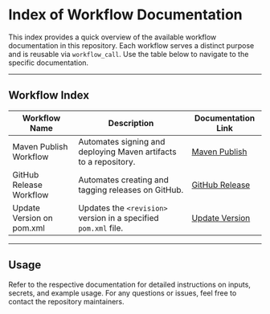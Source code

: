 # Index of Workflow Documentation

This index provides a quick overview of the available workflow documentation in this repository. Each workflow serves a distinct purpose and is reusable via `workflow_call`. Use the table below to navigate to the specific documentation.

---

## Workflow Index

| Workflow Name                  | Description                                                                 | Documentation Link                                   |
|--------------------------------|-----------------------------------------------------------------------------|-----------------------------------------------------|
| Maven Publish Workflow         | Automates signing and deploying Maven artifacts to a repository.            | [Maven Publish](./maven_publish_workflow_doc.md)   |
| GitHub Release Workflow        | Automates creating and tagging releases on GitHub.                          | [GitHub Release](./github_release_workflow_doc.md) |
| Update Version on pom.xml      | Updates the `<revision>` version in a specified `pom.xml` file.             | [Update Version](./update_version_workflow_doc.md) |

---

## Usage

Refer to the respective documentation for detailed instructions on inputs, secrets, and example usage. For any questions or issues, feel free to contact the repository maintainers.

